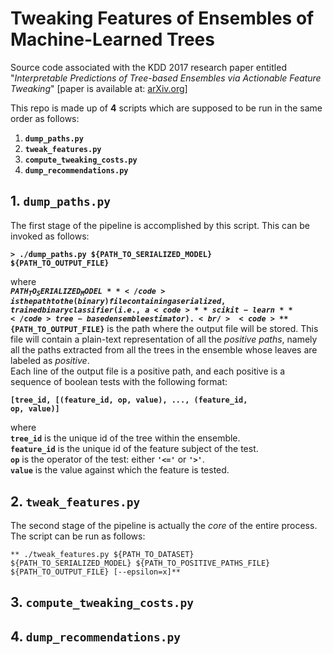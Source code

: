 # Tweaking Features of Ensembles of Machine-Learned Trees
Source code associated with the KDD 2017 research paper entitled "_Interpretable Predictions of Tree-based Ensembles via Actionable Feature Tweaking_" \[paper is available at: [arXiv.org](https://arxiv.org/abs/1706.06691)\]

This repo is made up of **4** scripts which are supposed to be run in the same order as follows:
1.  <code>**dump_paths.py**</code>
2.  <code>**tweak_features.py**</code>
3.  <code>**compute_tweaking_costs.py**</code>
4.  <code>**dump_recommendations.py**</code>

## 1. <code>**dump_paths.py**</code>
The first stage of the pipeline is accomplished by this script. This can be invoked as follows:

<code>**> ./dump_paths.py ${PATH_TO_SERIALIZED_MODEL} ${PATH_TO_OUTPUT_FILE}**</code>

where<br />
<code>**${PATH_TO_SERIALIZED_MODEL}**</code> is the path to the (binary) file containing a serialized, trained binary classifier (i.e., a <code>**scikit-learn**</code> tree-based ensemble estimator).<br />
<code>**${PATH_TO_OUTPUT_FILE}**</code> is the path where the output file will be stored. This file will contain a plain-text representation of all the _positive paths_, namely all the paths extracted from all the trees in the ensemble whose leaves are labeled as _positive_.<br />
Each line of the output file is a positive path, and each positive is a sequence of boolean tests with the following format:

<code>**[tree_id, [(feature_id, op, value), ..., (feature_id, op, value)]**</code>

where<br />
<code>**tree_id**</code> is the unique id of the tree within the ensemble.<br />
<code>**feature_id**</code> is the unique id of the feature subject of the test.<br />
<code>**op**</code> is the operator of the test: either <code>**'<='**</code> or <code>**'>'**</code>.<br />
<code>**value**</code> is the value against which the feature is tested.

## 2. <code>**tweak_features.py**</code>
The second stage of the pipeline is actually the _core_ of the entire process. The script can be run as follows:

<code>** ./tweak_features.py ${PATH_TO_DATASET} ${PATH_TO_SERIALIZED_MODEL} ${PATH_TO_POSITIVE_PATHS_FILE} ${PATH_TO_OUTPUT_FILE} \[--epsilon=x\]**</code>

## 3. <code>**compute_tweaking_costs.py**</code>

## 4. <code>**dump_recommendations.py**</code>

